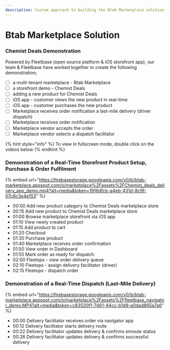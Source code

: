 ```yaml
---
description: Custom approach to building the Btab Marketplace solution.
---
```


# Btab Marketplace Solution

### Chemist Deals Demonstration

Powered by Fleetbase (open source platform & iOS storefront app), our team & Fleetbase have worked together to create the following demonstration;

* [ ] a multi-tenant marketplace - Btab Marketplace
* [ ] a storefront demo - Chemist Deals
* [ ] adding a new product for Chemist Deals
* [ ] iOS app - customer views the new product in real-time
* [ ] iOS app - customer purchases the new product
* [ ] Marketplace receives order notification a last-mile delivery (driver dispatch)
* [ ] Marketplace receives order notification
* [ ] Marketplace vendor accepts the order
* [ ] Marketplace vendor selects a dispatch facilitator

{% hint style="info" %}
To view in fullscreen mode, double click on the videos below
{% endhint %}

### Demonstration of a Real-Time Storefront Product Setup, Purchase & Order Fulfilment

{% embed url="https://firebasestorage.googleapis.com/v0/b/btab-marketplace.appspot.com/o/marketplace%2Fassets%2FChemist_deals_delivery_app_demo.mp4?alt=media&token=1916dfcb-a4eb-431d-8c9f-07c8c3e4e153" %}



* 00:00 Add new product category to Chemist Deals marketplace store&#x20;
* 00:15 Add new product to Chemist Deals marketplace store&#x20;
* 01:00 Browse marketplace storefront via iOS app&#x20;
* 01:10 View newly created product&#x20;
* 01:15 Add product to cart&#x20;
* 01:20 Checkout&#x20;
* 01:30 Purchase product&#x20;
* 01:40 Marketplace receives order confirmation&#x20;
* 01:50 View order in Dashboard&#x20;
* 01:55 Mark order as ready for dispatch&#x20;
* 02:00 Fleetops - view order delivery queue&#x20;
* 02:10 Fleetops - assign delivery facilitator (driver)&#x20;
* 02:15 Fleetops - dispatch order

### Demonstration of a Real-Time Dispatch (Last-Mile Delivery)

{% embed url="https://firebasestorage.googleapis.com/v0/b/btab-marketplace.appspot.com/o/marketplace%2Fassets%2Ffleetbase_navigator_demo.MP4?alt=media&token=c83520f1-7461-44cc-b1d9-a0dad865a7a6" %}

* 00:00 Delivery facilitator receives order via navigator app&#x20;
* 00:12 Delivery facilitator starts delivery route&#x20;
* 00:22 Delivery facilitator updates delivery & confirms enroute status&#x20;
* 00:26 Delivery facilitator updates delivery & confirms successful delivery
